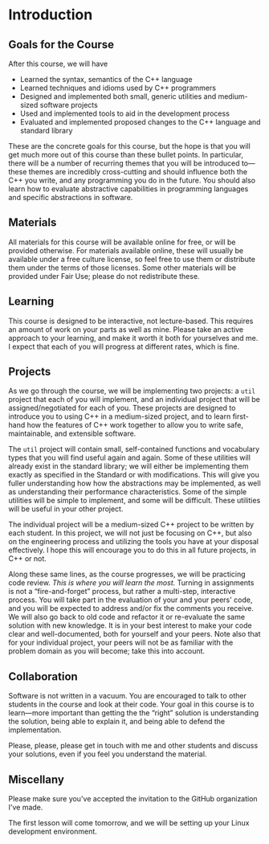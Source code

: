 Introduction
============

Goals for the Course
--------------------
After this course, we will have

  - Learned the syntax, semantics of the C++ language
  - Learned techniques and idioms used by C++ programmers
  - Designed and implemented both small, generic utilities and
    medium-sized software projects
  - Used and implemented tools to aid in the development process
  - Evaluated and implemented proposed changes to the C++ language and
    standard library

These are the concrete goals for this course, but the hope is that you
will get much more out of this course than these bullet points.  In
particular, there will be a number of recurring themes that you will
be introduced to—these themes are incredibly cross-cutting and should
influence both the C++ you write, and any programming you do in the
future.  You should also learn how to evaluate abstractive
capabilities in programming languages and specific abstractions in
software.

Materials
---------
All materials for this course will be available online for free, or
will be provided otherwise.  For materials available online, these
will usually be available under a free culture license, so feel free
to use them or distribute them under the terms of those licenses.
Some other materials will be provided under Fair Use; please do not
redistribute these.

Learning
--------
This course is designed to be interactive, not lecture-based.  This
requires an amount of work on your parts as well as mine.  Please take
an active approach to your learning, and make it worth it both for
yourselves and me.  I expect that each of you will progress at
different rates, which is fine.

Projects
--------
As we go through the course, we will be implementing two projects: a
`util` project that each of you will implement, and an individual
project that will be assigned/negotiated for each of you.  These
projects are designed to introduce you to using C++ in a medium-sized
project, and to learn first-hand how the features of C++ work together
to allow you to write safe, maintainable, and extensible software.

The `util` project will contain small, self-contained functions and
vocabulary types that you will find useful again and again.  Some of
these utilities will already exist in the standard library; we will
either be implementing them exactly as specified in the Standard or
with modifications.  This will give you fuller understanding how how
the abstractions may be implemented, as well as understanding their
performance characteristics.  Some of the simple utilities will be
simple to implement, and some will be difficult.  These utilities will
be useful in your other project.

The individual project will be a medium-sized C++ project to be
written by each student.  In this project, we will not just be
focusing on C++, but also on the engineering process and utilizing the
tools you have at your disposal effectively.  I hope this will
encourage you to do this in all future projects, in C++ or not.

Along these same lines, as the course progresses, we will be
practicing code review.  *This is where you will learn the most.*
Turning in assignments is not a “fire-and-forget” process, but rather
a multi-step, interactive process.  You will take part in the
evaluation of your and your peers' code, and you will be expected to
address and/or fix the comments you receive.  We will also go back to
old code and refactor it or re-evaluate the same solution with new
knowledge.  It is in your best interest to make your code clear and
well-documented, both for yourself and your peers.  Note also that for
your individual project, your peers will not be as familiar with the
problem domain as you will become; take this into account.

Collaboration
-------------
Software is not written in a vacuum.  You are encouraged to talk to
other students in the course and look at their code.  Your goal in
this course is to learn—more important than getting the the “right”
solution is understanding the solution, being able to explain it, and
being able to defend the implementation.

Please, please, please get in touch with me and other students and
discuss your solutions, even if you feel you understand the material.

Miscellany
----------
Please make sure you've accepted the invitation to the GitHub
organization I've made.

The first lesson will come tomorrow, and we will be setting up your
Linux development environment.
